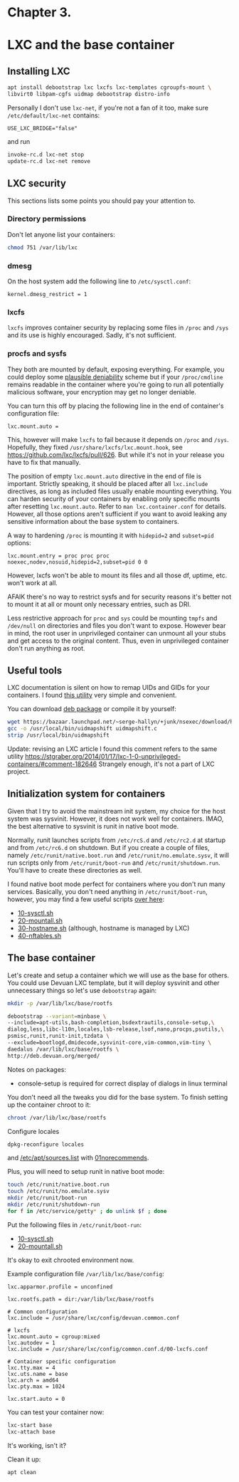 # Chapter 3.
# LXC and the base container

## Installing LXC

```bash
apt install debootstrap lxc lxcfs lxc-templates cgroupfs-mount \
libvirt0 libpam-cgfs uidmap debootstrap distro-info
```

Personally I don't use `lxc-net`, if you're not a fan of it too, make sure `/etc/default/lxc-net` contains:
```
USE_LXC_BRIDGE="false"
```
and run
```bash
invoke-rc.d lxc-net stop
update-rc.d lxc-net remove
```

## LXC security

This sections lists some points you should pay your attention to.

### Directory permissions

Don't let anyone list your containers:
```bash
chmod 751 /var/lib/lxc
```

### dmesg

On the host system add the following line to `/etc/sysctl.conf`:
```
kernel.dmesg_restrict = 1
```

### lxcfs

`lxcfs` improves container security by replacing some files in `/proc` and `/sys`
and its use is highly encouraged.
Sadly, it's not sufficient.

### procfs and sysfs

They both are mounted by default, exposing everything.
For example, you could deploy some [plausible deniability](https://github.com/amateur80lvl/pdt) scheme
but if your `/proc/cmdline` remains readable in the container where you're going to run
all potentially malicious software, your encryption may get no longer deniable.

You can turn this off by placing the following line in the end
of container's configuration file:
```
lxc.mount.auto =
```
This, however will make `lxcfs` to fail because it depends on `/proc` and `/sys`.
Hopefully, they fixed `/usr/share/lxcfs/lxc.mount.hook`, see https://github.com/lxc/lxcfs/pull/626.
But while it's not in your release you have to fix that manually.

The position of empty `lxc.mount.auto` directive in the end of file is important.
Strictly speaking, it should be placed after all `lxc.include` directives, as long as
included files usually enable mounting everything.
You can harden security of your containers by enabling only specific mounts
after resetting `lxc.mount.auto`.
Refer to `man lxc.container.conf` for details.
However, all those options aren't sufficient if you want to avoid leaking any sensitive
information about the base system to containers.

A way to hardening `/proc` is mounting it with `hidepid=2` and `subset=pid` options:
```
lxc.mount.entry = proc proc proc noexec,nodev,nosuid,hidepid=2,subset=pid 0 0
```
However, lxcfs won't be able to mount its files and all those df, uptime, etc. won't work at all.

AFAIK there's no way to restrict sysfs and for security reasons it's better not to mount it at all
or mount only necessary entries, such as DRI.

Less restrictive approach for `proc` and `sys` could be mounting `tmpfs` and `/dev/null`
on directories and files you don't want to expose.
However bear in mind, the root user in unprivileged container can unmount all your stubs
and get access to the original content.
Thus, even in unprivileged container don't run anything as root.


## Useful tools

LXC documentation is silent on how to remap UIDs and GIDs for your containers.
I found [this utility](https://bazaar.launchpad.net/~serge-hallyn/+junk/nsexec/download/head:/uidmapshift.c)
very simple and convenient.

You can download [deb package](https://github.com/amateur80lvl/lxcex/tree/main/packages/devuan/pool/main/u/uidmapshift)
or compile it by yourself:
```bash
wget https://bazaar.launchpad.net/~serge-hallyn/+junk/nsexec/download/head:/uidmapshift.c
gcc -o /usr/local/bin/uidmapshift uidmapshift.c
strip /usr/local/bin/uidmapshift
```
Update: revising an LXC article I found this comment refers to the same utility
https://stgraber.org/2014/01/17/lxc-1-0-unprivileged-containers/#comment-182646
Strangely enough, it's not a part of LXC project.

## Initialization system for containers

Given that I try to avoid the mainstream init system, my choice for the host system was sysvinit.
However, it does not work well for containers.
IMAO, the best alternative to sysvinit is runit in native boot mode.

Normally, runit launches scripts from `/etc/rcS.d` and `/etc/rc2.d` at startup and from
`/etc/rc6.d` on shutdown. But if you create a couple of files, namely
`/etc/runit/native.boot.run` and `/etc/runit/no.emulate.sysv`, it will run scripts
only from `/etc/runit/boot-run` and `/etc/runit/shutdown.run`.
You'll have to create these directories as well.

I found native boot mode perfect for containers where you don't run many services.
Basically, you don't need anything in `/etc/runit/boot-run`,
however, you may find a few useful scripts
[over here](https://github.com/amateur80lvl/lxcex/tree/main/containers/base/rootfs/etc/runit/boot-run):
* [10-sysctl.sh](https://github.com/amateur80lvl/lxcex/tree/main/containers/base/rootfs/etc/runit/boot-run/10-sysctl.sh)
* [20-mountall.sh](https://github.com/amateur80lvl/lxcex/tree/main/containers/base/rootfs/etc/runit/boot-run/20-mountall.sh)
* [30-hostname.sh](https://github.com/amateur80lvl/lxcex/tree/main/containers/base/rootfs/etc/runit/boot-run/30-hostname.sh)
  (although, hostname is managed by LXC)
* [40-nftables.sh](https://github.com/amateur80lvl/lxcex/tree/main/containers/base/rootfs/etc/runit/boot-run/40-nftables.sh)


## The base container

Let's create and setup a container which we will use as the base for others.
You could use Devuan LXC template, but it will deploy sysvinit and other unnecessary things so
let's use `debootstrap` again:
```bash
mkdir -p /var/lib/lxc/base/rootfs

debootstrap --variant=minbase \
--include=apt-utils,bash-completion,bsdextrautils,console-setup,\
dialog,less,libc-l10n,locales,lsb-release,lsof,nano,procps,psutils,\
psmisc,runit,runit-init,tzdata \
--exclude=bootlogd,dmidecode,sysvinit-core,vim-common,vim-tiny \
daedalus /var/lib/lxc/base/rootfs \
http://deb.devuan.org/merged/
```
Notes on packages:
* console-setup is required for correct display of dialogs in linux terminal

You don't need all the tweaks you did for the base system.
To finish setting up the container chroot to it:
```bash
chroot /var/lib/lxc/base/rootfs
```

Configure locales
```bash
dpkg-reconfigure locales
```
and
[/etc/apt/sources.list](https://github.com/amateur80lvl/lxcex/tree/main/common-files/etc/apt/sources.list)
with
[01norecommends](https://github.com/amateur80lvl/lxcex/tree/main/common-files/etc/apt/apt.conf.d/01norecommends).

Plus, you will need to setup runit in native boot mode:
```bash
touch /etc/runit/native.boot.run
touch /etc/runit/no.emulate.sysv
mkdir /etc/runit/boot-run
mkdir /etc/runit/shutdown-run
for f in /etc/service/getty* ; do unlink $f ; done
```

Put the following files in `/etc/runit/boot-run`:
* [10-sysctl.sh](https://github.com/amateur80lvl/lxcex/tree/main/containers/base/rootfs/etc/runit/boot-run/10-sysctl.sh)
* [20-mountall.sh](https://github.com/amateur80lvl/lxcex/tree/main/containers/base/rootfs/etc/runit/boot-run/20-mountall.sh)

It's okay to exit chrooted environment now.

Example configuration file `/var/lib/lxc/base/config`:
```
lxc.apparmor.profile = unconfined

lxc.rootfs.path = dir:/var/lib/lxc/base/rootfs

# Common configuration
lxc.include = /usr/share/lxc/config/devuan.common.conf

# lxcfs
lxc.mount.auto = cgroup:mixed
lxc.autodev = 1
lxc.include = /usr/share/lxc/config/common.conf.d/00-lxcfs.conf

# Container specific configuration
lxc.tty.max = 4
lxc.uts.name = base
lxc.arch = amd64
lxc.pty.max = 1024

lxc.start.auto = 0
```

You can test your container now:
```bash
lxc-start base
lxc-attach base
```

It's working, isn't it?

Clean it up:
```bash
apt clean
```
